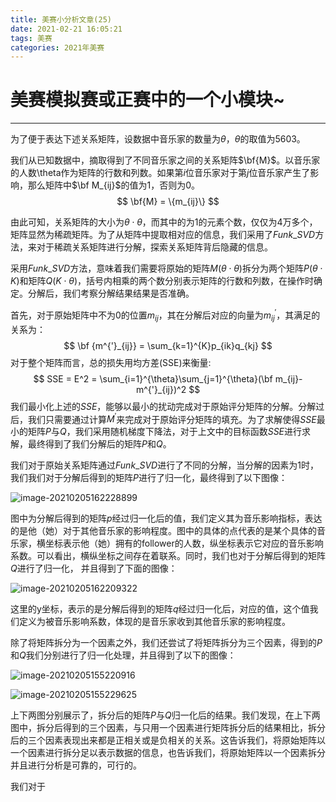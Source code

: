 ```yaml
---
title: 美赛小分析文章(25)
date: 2021-02-21 16:05:21
tags: 美赛
categories: 2021年美赛
---
```




# 美赛模拟赛或正赛中的一个小模块~

---



<!--more-->



为了便于表达下述关系矩阵，设数据中音乐家的数量为$\theta$，$\theta$的取值为5603。

我们从已知数据中，摘取得到了不同音乐家之间的关系矩阵$\bf{M}$。以音乐家的人数\theta作为矩阵的行数和列数。如果第$i$位音乐家对于第$j$位音乐家产生了影响，那么矩阵中$\bf M_{ij}$的值为1，否则为0。
$$
\bf{M} =  \{m_{ij}\}
$$


由此可知，关系矩阵的大小为$\theta \cdot \theta$，而其中的为1的元素个数，仅仅为4万多个，矩阵显然为稀疏矩阵。为了从矩阵中提取相对应的信息，我们采用了$Funk\_SVD$方法，来对于稀疏关系矩阵进行分解，探索关系矩阵背后隐藏的信息。

采用$Funk\_SVD$方法，意味着我们需要将原始的矩阵$M(\theta\cdot\theta)$拆分为两个矩阵$P(\theta\cdot{K})$和矩阵$Q(K\cdot\theta)$，括号内相乘的两个数分别表示矩阵的行数和列数，在操作时确定。分解后，我们考察分解结果结果是否准确。

首先，对于原始矩阵中不为0的位置$m_{ij}$，其在分解后对应的向量为$m^{'}_{ij}$，其满足的关系为：
$$
\bf {m^{'}_{ij}} = \sum_{k=1}^{K}p_{ik}q_{kj}
$$
对于整个矩阵而言，总的损失用均方差(SSE)来衡量:
$$
SSE = E^2 = \sum_{i=1}^{\theta}\sum_{j=1}^{\theta}(\bf m_{ij}-m^{'}_{ij})^2
$$
我们最小化上述的$SSE$，能够以最小的扰动完成对于原始评分矩阵的分解。分解过后，我们只需要通过计算$M^{'}$来完成对于原始评分矩阵的填充。为了求解使得$SSE$最小的矩阵$P$与$Q$，我们采用随机梯度下降法，对于上文中的目标函数$SSE$进行求解，最终得到了我们分解后的矩阵$P$和$Q$。

我们对于原始关系矩阵通过$Funk\_SVD$进行了不同的分解，当分解的因素为1时，我们我们对于分解后得到的矩阵$P$进行了归一化，最终得到了以下图像：

![image-20210205162228899](https://gitee.com/alexs-rabbit/picture/raw/master/20210205162228.png)

图中为分解后得到的矩阵$p$经过归一化后的值，我们定义其为音乐影响指标，表达的是他（她）对于其他音乐家的影响程度。图中的具体的点代表的是某个具体的音乐家，横坐标表示他（她）拥有的follower的人数，纵坐标表示它对应的音乐影响系数。可以看出，横纵坐标之间存在着联系。同时，我们也对于分解后得到的矩阵$Q$进行了归一化， 并且得到了下面的图像：

![image-20210205162209322](https://gitee.com/alexs-rabbit/picture/raw/master/20210205162209.png)

这里的y坐标，表示的是分解后得到的矩阵$q$经过归一化后，对应的值，这个值我们定义为被音乐影响系数，体现的是音乐家收到其他音乐家的影响程度。



除了将矩阵拆分为一个因素之外，我们还尝试了将矩阵拆分为三个因素，得到的$P$和$Q$我们分别进行了归一化处理，并且得到了以下的图像：

![image-20210205155220916](https://gitee.com/alexs-rabbit/picture/raw/master/20210205155220.png)

![image-20210205155229625](https://gitee.com/alexs-rabbit/picture/raw/master/20210205155229.png)

上下两图分别展示了，拆分后的矩阵$P$与$Q$归一化后的结果。我们发现，在上下两图中，拆分后得到的三个因素，与只用一个因素进行矩阵拆分后的结果相比，拆分后的三个因素表现出来都是正相关或是负相关的关系。这告诉我们，将原始矩阵以一个因素进行拆分足以表示数据的信息，也告诉我们，将原始矩阵以一个因素拆分并且进行分析是可靠的，可行的。

我们对于